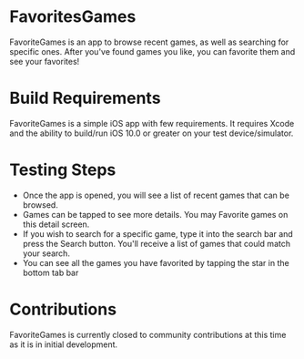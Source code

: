 # FavoritesGames

FavoriteGames is an app to browse recent games, as well as searching for specific ones. After you've found games you like, you can favorite them and see your favorites!

<h1>Build Requirements</h1>
  FavoriteGames is a simple iOS app with few requirements. It requires Xcode and the ability to build/run iOS 10.0 or greater on your test device/simulator.

<h1>Testing Steps</h1>
<ul>
  <li>Once the app is opened, you will see a list of recent games that can be browsed.</li>
  <li>Games can be tapped to see more details. You may Favorite games on this detail screen.</li>
  <li>If you wish to search for a specific game, type it into the search bar and press the Search button. You'll receive a list of games that could match your search.</li>
  <li>You can see all the games you have favorited by tapping the star in the bottom tab bar</li>
</ul>
  
<h1>Contributions</h1>
FavoriteGames is currently closed to community contributions at this time as it is in initial development.
